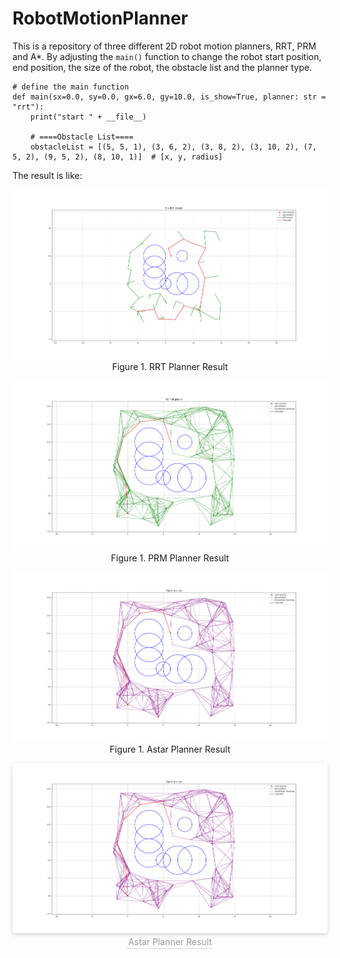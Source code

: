 # RobotMotionPlanner
This is a repository of three different 2D robot motion planners, RRT, PRM and A*.
By adjusting the `main()` function to change the robot start position, end position, the size of the robot, the obstacle list and the planner type.

    # define the main function
    def main(sx=0.0, sy=0.0, gx=6.0, gy=10.0, is_show=True, planner: str = "rrt"):
        print("start " + __file__)

        # ====Obstacle List====
        obstacleList = [(5, 5, 1), (3, 6, 2), (3, 8, 2), (3, 10, 2), (7, 5, 2), (9, 5, 2), (8, 10, 1)]  # [x, y, radius]
        
        
The result is like:
<p align="center">
      <center>
      <img src="https://github.com/GUOkekkk/RobotMotionPlanner/blob/main/pics/rrtplanner.png" />
      Figure 1. RRT Planner Result
      </center>
</p>

<p align="center">
      <center>
      <img src="https://github.com/GUOkekkk/RobotMotionPlanner/blob/main/pics/prmplanner.png" />
      Figure 1. PRM Planner Result
      </center>
</p>

<p align="center">
      <center>
      <img src="https://github.com/GUOkekkk/RobotMotionPlanner/blob/main/pics/astarpalnner.png" />
      Figure 1. Astar Planner Result
      </center>
</p>

<center>
    <img style="border-radius: 0.3125em;
    box-shadow: 0 2px 4px 0 rgba(34,36,38,.12),0 2px 10px 0 rgba(34,36,38,.08);"
    src="https://github.com/GUOkekkk/RobotMotionPlanner/blob/main/pics/astarpalnner.png">
    <br>
    <div style="color:orange; border-bottom: 1px solid #d9d9d9;
    display: inline-block;
    color: #999;
    padding: 2px;">Astar Planner Result</div>
</center>
